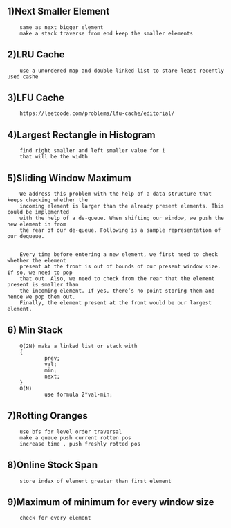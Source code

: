 ## 1)Next Smaller Element
        same as next bigger element 
        make a stack traverse from end keep the smaller elements

## 2)LRU Cache
        use a unordered map and double linked list to stare least recently used cashe

## 3)LFU Cache
        https://leetcode.com/problems/lfu-cache/editorial/

## 4)Largest Rectangle in Histogram
        find right smaller and left smaller value for i
        that will be the width

## 5)Sliding Window Maximum
        We address this problem with the help of a data structure that keeps checking whether the 
        incoming element is larger than the already present elements. This could be implemented 
        with the help of a de-queue. When shifting our window, we push the new element in from 
        the rear of our de-queue. Following is a sample representation of our dequeue.


        Every time before entering a new element, we first need to check whether the element 
        present at the front is out of bounds of our present window size. If so, we need to pop 
        that out. Also, we need to check from the rear that the element present is smaller than 
        the incoming element. If yes, there’s no point storing them and hence we pop them out.
        Finally, the element present at the front would be our largest element.
        

## 6) Min Stack
        O(2N) make a linked list or stack with
        {
                prev;
                val;
                min;
                next;
        }
        O(N)
                use formula 2*val-min;

## 7)Rotting Oranges
        use bfs for level order traversal
        make a queue push current rotten pos 
        increase time , push freshly rotted pos

## 8)Online Stock Span
        store index of element greater than first element

## 9)Maximum of minimum for every window size
        check for every element
